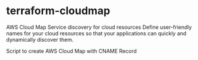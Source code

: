 # terraform-cloudmap
AWS Cloud Map
Service discovery for cloud resources
Define user-friendly names for your cloud resources so that your applications can quickly and dynamically discover them.

Script to create AWS Cloud Map with CNAME Record
